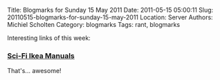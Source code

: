 Title: Blogmarks for Sunday 15 May 2011
Date: 2011-05-15 05:00:11
Slug: 20110515-blogmarks-for-sunday-15-may-2011
Location: Server
Authors: Michiel Scholten
Category: blogmarks
Tags: rant, blogmarks

<p>Interesting links of this week:</p>
<h3><a href="http://www.collegehumor.com/article/6500868/sci-fi-ikea-manuals">Sci-Fi Ikea Manuals</a></h3>
<p>That's... awesome!</p>
